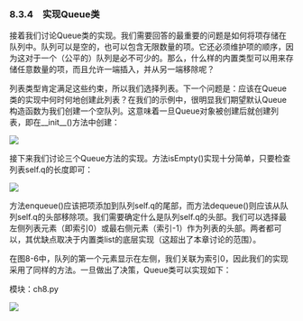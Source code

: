    

### 8.3.4　实现Queue类

接着我们讨论Queue类的实现。我们需要回答的最重要的问题是如何将项存储在队列中。队列可以是空的，也可以包含无限数量的项。它还必须维护项的顺序，因为这对于一个（公平的）队列是必不可少的。那么，什么样的内置类型可以用来存储任意数量的项，而且允许一端插入，并从另一端移除呢？

列表类型肯定满足这些约束，所以我们选择列表。下一个问题是：应该在Queue类的实现中何时何地创建此列表？在我们的示例中，很明显我们期望默认Queue构造函数为我们创建一个空队列。这意味着一旦Queue对象被创建后就创建列表，即在__init__()方法中创建：

![](0-Assets/Epubook/程序员编程语言经典合集（计算机科学丛书5册套装），javapython编程语言含经典教材龙书《编译原理》%20(Bruce%20Eckel%20%20Alfred%20V.%20Aho%20%20Monica%20S.%20Lam%20etc.)%20(Z-Library)/images/image08854.jpeg)

接下来我们讨论三个Queue方法的实现。方法isEmpty()实现十分简单，只要检查列表self.q的长度即可：

![](0-Assets/Epubook/程序员编程语言经典合集（计算机科学丛书5册套装），javapython编程语言含经典教材龙书《编译原理》%20(Bruce%20Eckel%20%20Alfred%20V.%20Aho%20%20Monica%20S.%20Lam%20etc.)%20(Z-Library)/images/image08855.jpeg)

方法enqueue()应该把项添加到队列self.q的尾部，而方法dequeue()则应该从队列self.q的头部移除项。我们需要确定什么是队列self.q的头部。我们可以选择最左侧列表元素（即索引0）或最右侧元素（索引-1）作为列表的头部。两者都可以，其优缺点取决于内置类list的底层实现（这超出了本章讨论的范围）。

在图8-6中，队列的第一个元素显示在左侧，我们关联为索引0，因此我们的实现采用了同样的方法。一旦做出了决策，Queue类可以实现如下：

模块：ch8.py

![](0-Assets/Epubook/程序员编程语言经典合集（计算机科学丛书5册套装），javapython编程语言含经典教材龙书《编译原理》%20(Bruce%20Eckel%20%20Alfred%20V.%20Aho%20%20Monica%20S.%20Lam%20etc.)%20(Z-Library)/images/image08856.jpeg)